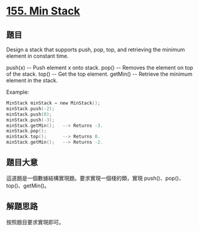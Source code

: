# [155. Min Stack](https://leetcode.com/problems/min-stack/)

## 題目

Design a stack that supports push, pop, top, and retrieving the minimum element in constant time.

push(x) -- Push element x onto stack.
pop() -- Removes the element on top of the stack.
top() -- Get the top element.
getMin() -- Retrieve the minimum element in the stack.



Example:

```c
MinStack minStack = new MinStack();
minStack.push(-2);
minStack.push(0);
minStack.push(-3);
minStack.getMin();   --> Returns -3.
minStack.pop();
minStack.top();      --> Returns 0.
minStack.getMin();   --> Returns -2.
```

## 題目大意

這道題是一個數據結構實現題。要求實現一個棧的類，實現 push()、pop()、top()、getMin()。


## 解題思路

按照題目要求實現即可。